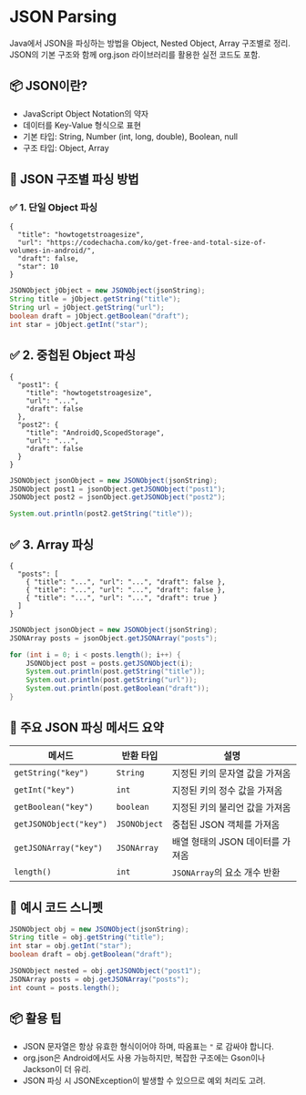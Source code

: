# JSON Parsing
Java에서 JSON을 파싱하는 방법을 Object, Nested Object, Array 구조별로 정리.  
JSON의 기본 구조와 함께 org.json 라이브러리를 활용한 실전 코드도 포함.  

## 📦 JSON이란?
- JavaScript Object Notation의 약자
- 데이터를 Key-Value 형식으로 표현
- 기본 타입: String, Number (int, long, double), Boolean, null
- 구조 타입: Object, Array

## 🧠 JSON 구조별 파싱 방법
### ✅ 1. 단일 Object 파싱
```
{
  "title": "howtogetstroagesize",
  "url": "https://codechacha.com/ko/get-free-and-total-size-of-volumes-in-android/",
  "draft": false,
  "star": 10
}
```


```java
JSONObject jObject = new JSONObject(jsonString);
String title = jObject.getString("title");
String url = jObject.getString("url");
boolean draft = jObject.getBoolean("draft");
int star = jObject.getInt("star");
```


## ✅ 2. 중첩된 Object 파싱
```
{
  "post1": {
    "title": "howtogetstroagesize",
    "url": "...",
    "draft": false
  },
  "post2": {
    "title": "AndroidQ,ScopedStorage",
    "url": "...",
    "draft": false
  }
}
```

```java
JSONObject jsonObject = new JSONObject(jsonString);
JSONObject post1 = jsonObject.getJSONObject("post1");
JSONObject post2 = jsonObject.getJSONObject("post2");

System.out.println(post2.getString("title"));
```
## ✅ 3. Array 파싱
```
{
  "posts": [
    { "title": "...", "url": "...", "draft": false },
    { "title": "...", "url": "...", "draft": false },
    { "title": "...", "url": "...", "draft": true }
  ]
}
```

```java
JSONObject jsonObject = new JSONObject(jsonString);
JSONArray posts = jsonObject.getJSONArray("posts");

for (int i = 0; i < posts.length(); i++) {
    JSONObject post = posts.getJSONObject(i);
    System.out.println(post.getString("title"));
    System.out.println(post.getString("url"));
    System.out.println(post.getBoolean("draft"));
}
```
## 🔧 주요 JSON 파싱 메서드 요약

| 메서드               | 반환 타입     | 설명                                      |
|----------------------|---------------|-------------------------------------------|
| `getString("key")`   | `String`      | 지정된 키의 문자열 값을 가져옴            |
| `getInt("key")`      | `int`         | 지정된 키의 정수 값을 가져옴              |
| `getBoolean("key")`  | `boolean`     | 지정된 키의 불리언 값을 가져옴            |
| `getJSONObject("key")` | `JSONObject` | 중첩된 JSON 객체를 가져옴                 |
| `getJSONArray("key")`  | `JSONArray`  | 배열 형태의 JSON 데이터를 가져옴          |
| `length()`           | `int`         | `JSONArray`의 요소 개수 반환               |

## 🧪 예시 코드 스니펫
```java
JSONObject obj = new JSONObject(jsonString);
String title = obj.getString("title");
int star = obj.getInt("star");
boolean draft = obj.getBoolean("draft");

JSONObject nested = obj.getJSONObject("post1");
JSONArray posts = obj.getJSONArray("posts");
int count = posts.length();
```

## 📦 활용 팁
- JSON 문자열은 항상 유효한 형식이어야 하며, 따옴표는 `"` 로 감싸야 합니다.
- org.json은 Android에서도 사용 가능하지만, 복잡한 구조에는 Gson이나 Jackson이 더 유리.
- JSON 파싱 시 JSONException이 발생할 수 있으므로 예외 처리도 고려.
